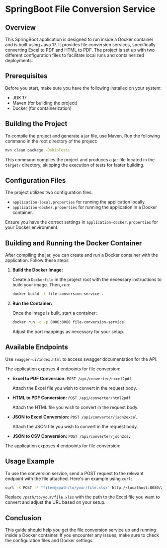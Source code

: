 
# SpringBoot File Conversion Service

## Overview

This SpringBoot application is designed to run inside a Docker container and is built using Java 17. It provides file conversion services, specifically converting Excel to PDF and HTML to PDF. The project is set up with two different configuration files to facilitate local runs and containerized deployments.

## Prerequisites

Before you start, make sure you have the following installed on your system:
- JDK 17
- Maven (for building the project)
- Docker (for containerization)

## Building the Project

To compile the project and generate a jar file, use Maven. Run the following command in the root directory of the project:

```bash
mvn clean package -DskipTests
```

This command compiles the project and produces a jar file located in the `target/` directory, skipping the execution of tests for faster building.

## Configuration Files

The project utilizes two configuration files:
- `application-local.properties` for running the application locally.
- `application-docker.properties` for running the application in a Docker container.

Ensure you have the correct settings in `application-docker.properties` for your Docker environment.

## Building and Running the Docker Container

After compiling the jar, you can create and run a Docker container with the application. Follow these steps:

1. **Build the Docker Image:**

    Create a `Dockerfile` in the project root with the necessary instructions to build your image. Then, run:

    ```bash
    docker build -t file-conversion-service .
    ```

2. **Run the Container:**

    Once the image is built, start a container:

    ```bash
    docker run -d -p 8080:8080 file-conversion-service
    ```

    Adjust the port mappings as necessary for your setup.

## Available Endpoints
Use `swagger-ui/index.html` to access swagger documentation for the API.

The application exposes 4 endpoints for file conversion:

- **Excel to PDF Conversion:** `POST /api/converter/excel2pdf`

    Attach the Excel file you wish to convert in the request body.


- **HTML to PDF Conversion:** `POST /api/converter/html2pdf`

    Attach the HTML file you wish to convert in the request body.


- **JSON to Excel Conversion:** `POST /api/converter/json2excel`

    Attach the JSON file you wish to convert in the request body.


- **JSON to CSV Conversion:** `POST /api/converter/json2csv`



The application exposes 4 endpoints for file conversion:
## Usage Example

To use the conversion service, send a POST request to the relevant endpoint with the file attached. Here's an example using `curl`:

```bash
curl -X POST -F "file=@/path/to/your/file.xlsx" http://localhost:8080/api/converter/excel2pdf
```

Replace `/path/to/your/file.xlsx` with the path to the Excel file you want to convert and adjust the URL based on your setup.

## Conclusion

This guide should help you get the file conversion service up and running inside a Docker container. If you encounter any issues, make sure to check the configuration files and Docker settings.
